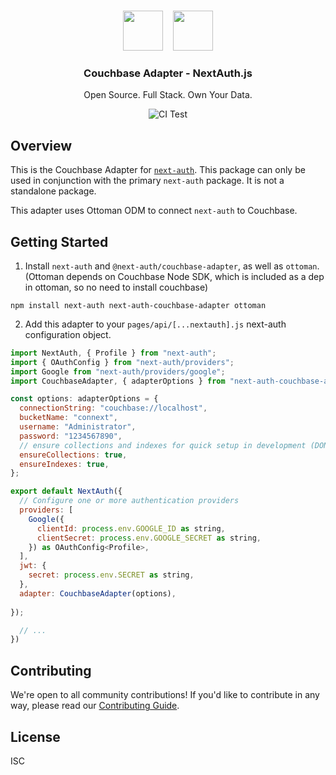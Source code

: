 <p align="center">
   <br/>
   <a href="https://next-auth.js.org" target="_blank"><img height="64px" src="https://next-auth.js.org/img/logo/logo-sm.png" /></a>&nbsp;&nbsp;&nbsp;&nbsp;<img height="64px" src="https://www.couchbase.com/webfiles/1636734595522/images/couchbase_logo_black.svg" />
   <h3 align="center"><b>Couchbase Adapter</b> - NextAuth.js</h3>
   <p align="center">
   Open Source. Full Stack. Own Your Data.
   </p>
   <p align="center" style="align: center;">
      <img src="https://github.com/nextauthjs/adapters/actions/workflows/release.yml/badge.svg" alt="CI Test" />
   </p>
</p>

## Overview

This is the Couchbase Adapter for [`next-auth`](https://next-auth.js.org). This package can only be used in conjunction with the primary `next-auth` package. It is not a standalone package.

This adapter uses Ottoman ODM to connect `next-auth` to Couchbase.

## Getting Started

1. Install `next-auth` and `@next-auth/couchbase-adapter`, as well as `ottoman`.  (Ottoman depends on Couchbase Node SDK, which is included as a dep in ottoman, so no need to install couchbase)

```
npm install next-auth next-auth-couchbase-adapter ottoman
```

2. Add this adapter to your `pages/api/[...nextauth].js` next-auth configuration object.

```js
import NextAuth, { Profile } from "next-auth";
import { OAuthConfig } from "next-auth/providers";
import Google from "next-auth/providers/google";
import CouchbaseAdapter, { adapterOptions } from "next-auth-couchbase-adapter";

const options: adapterOptions = {
  connectionString: "couchbase://localhost",
  bucketName: "connext",
  username: "Administrator",
  password: "1234567890",
  // ensure collections and indexes for quick setup in development (DON'T DO THIS IN PRODUCTION)
  ensureCollections: true,
  ensureIndexes: true,
};

export default NextAuth({
  // Configure one or more authentication providers
  providers: [
    Google({
      clientId: process.env.GOOGLE_ID as string,
      clientSecret: process.env.GOOGLE_SECRET as string,
    }) as OAuthConfig<Profile>,
  ],
  jwt: {
    secret: process.env.SECRET as string,
  },
  adapter: CouchbaseAdapter(options),
  
});

  // ...
})
```

## Contributing

We're open to all community contributions! If you'd like to contribute in any way, please read our [Contributing Guide](https://github.com/nextauthjs/adapters/blob/main/CONTRIBUTING.md).

## License

ISC

